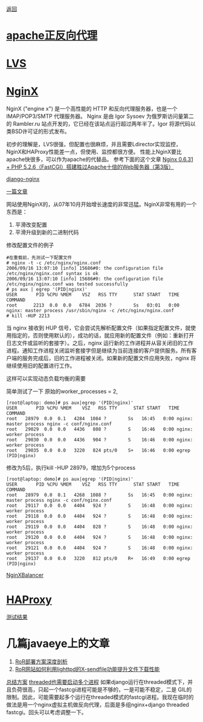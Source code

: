 [返回](StepByStep.md)


# [apache正反向代理](ApacheProxy.md) #

# [LVS](LvsPage.md) #


# [NginX](http://wiki.codemongers.com/NginxChsWhyUseIt) #

NginX ("engine x") 是一个高性能的 HTTP 和反向代理服务器，也是一个 IMAP/POP3/SMTP 代理服务器。 Nginx 是由 Igor Sysoev 为俄罗斯访问量第二的 Rambler.ru 站点开发的，它已经在该站点运行超过两年半了。Igor 将源代码以类BSD许可证的形式发布。

初步的理解是，LVS很强，但配置也很麻烦，并且需要Ldirector实现监控， NginX和HAProxy性能差一点，但使用、监控都很方便。
性能上NginX要比apache快很多，可以作为apache的代替品。
参考下面的这个文章
[Nginx 0.6.31 + PHP 5.2.6（FastCGI）搭建胜过Apache十倍的Web服务器（第3版）](http://blog.s135.com/read.php/351.htm)

[django-nginx](http://www.rkblog.rk.edu.pl/w/p/django-nginx/)

[一篇文章](http://blog.chinaunix.net/u2/60722/showart_474181.html)

网站使用NginX的，从07年10月开始增长速度的非常迅猛。NginX非常有用的一个东西是：
  1. 平滑改变配置
  1. 平滑升级到新的二进制代码

修改配置文件的例子
```
#在重载前，先测试一下配置文件
# nginx -t -c /etc/nginx/nginx.conf
2006/09/16 13:07:10 [info] 15686#0: the configuration file /etc/nginx/nginx.conf syntax is ok
2006/09/16 13:07:10 [info] 15686#0: the configuration file /etc/nginx/nginx.conf was tested successfully
# ps aux | egrep '(PID|nginx)'
USER       PID %CPU %MEM    VSZ   RSS TTY      STAT START   TIME COMMAND
root      2213  0.0  0.0   6784  2036 ?        Ss   03:01   0:00 nginx: master process /usr/sbin/nginx -c /etc/nginx/nginx.conf
# kill -HUP 2213
```

当 nginx 接收到 HUP 信号，它会尝试先解析配置文件（如果指定配置文件，就使用指定的，否则使用默认的），成功的话，就应用新的配置文件（例如：重新打开日志文件或监听的套接字）。之后，nginx 运行新的工作进程并从容关闭旧的工作进程。通知工作进程关闭监听套接字但是继续为当前连接的客户提供服务。所有客户端的服务完成后，旧的工作进程被关闭。如果新的配置文件应用失败，nginx 将继续使用旧的配置进行工作。

这样可以实现动态负载均衡的需要

简单测试了一下
原始的worker\_processes = 2,
```
[root@laptop: demo]# ps aux|egrep '(PID|nginx)'
USER       PID %CPU %MEM    VSZ   RSS TTY      STAT START   TIME COMMAND
root   28979  0.0  0.1   4284  1084 ?        Ss   16:45   0:00 nginx: master process nginx -c conf/nginx.conf
root   29029  0.0  0.0   4436   808 ?        S    16:46   0:00 nginx: worker process   
root   29030  0.0  0.0   4436   904 ?        S    16:46   0:00 nginx: worker process   
root   29035  0.0  0.0   3220   824 pts/0    S+   16:46   0:00 egrep (PID|nginx)
```
修改为5后，执行kill -HUP 28979，增加为5个process
```
[root@laptop: demo]# ps aux|egrep '(PID|nginx)'
USER       PID %CPU %MEM    VSZ   RSS TTY      STAT START   TIME COMMAND
root   28979  0.0  0.1   4268  1088 ?        Ss   16:45   0:00 nginx: master process nginx -c conf/nginx.conf
root   29117  0.0  0.0   4404   924 ?        S    16:48   0:00 nginx: worker process   
root   29118  0.0  0.0   4404   924 ?        S    16:48   0:00 nginx: worker process   
root   29119  0.0  0.0   4404   828 ?        S    16:48   0:00 nginx: worker process   
root   29120  0.0  0.0   4404   924 ?        S    16:48   0:00 nginx: worker process   
root   29121  0.0  0.0   4404   924 ?        S    16:48   0:00 nginx: worker process   
root   29137  0.0  0.0   3220   812 pts/0    R+   16:49   0:00 egrep (PID|nginx)
```

[NginXBalancer](NginXBalancer.md)


# [HAProxy](http://haproxy.1wt.eu/) #



[测试结果](TestResult.md)


# 几篇javaeye上的文章 #

  1. [RoR部署方案深度剖析](http://www.javaeye.com/topic/155542)
  1. [RoR网站如何利用lighttpd的X-sendfile功能提升文件下载性能](http://www.javaeye.com/topic/154538)

[总结方案](.md)
[threaded也需要启动多个进程](http://www.okpython.com/bbs/archiver/tid-229.html)
如果django运行在threaded模式下，并且负荷很高，只起一个fastcgi进程可能是不够的，一是可能不稳定，二是 GIL的限制。因此，可能需要起多个运行在threaded模式的fastcgi进程。我现在临时的做法是用一个nginx虚拟主机做反向代理，后面是多组nginx+django threaded fastcgi。回头可以考虑调整一下。